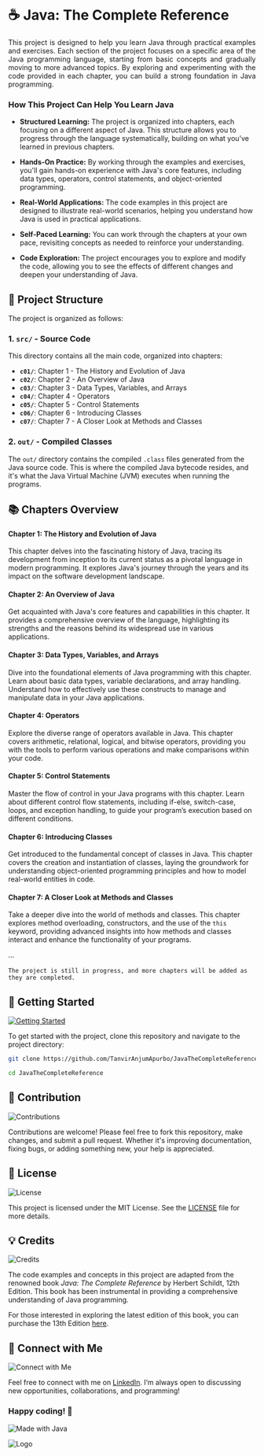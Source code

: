 # ☕ Java: The Complete Reference
<div style="text-align: justify;">
This project is designed to help you learn Java through practical examples and exercises. Each section of the project focuses on a specific area of the Java programming language, starting from basic concepts and gradually moving to more advanced topics. By exploring and experimenting with the code provided in each chapter, you can build a strong foundation in Java programming.
</div>

### How This Project Can Help You Learn Java
- **Structured Learning:** The project is organized into chapters, each focusing on a different aspect of Java. This structure allows you to progress through the language systematically, building on what you’ve learned in previous chapters.

- **Hands-On Practice:** By working through the examples and exercises, you'll gain hands-on experience with Java's core features, including data types, operators, control statements, and object-oriented programming.

- **Real-World Applications:** The code examples in this project are designed to illustrate real-world scenarios, helping you understand how Java is used in practical applications.

- **Self-Paced Learning:** You can work through the chapters at your own pace, revisiting concepts as needed to reinforce your understanding.

- **Code Exploration:** The project encourages you to explore and modify the code, allowing you to see the effects of different changes and deepen your understanding of Java.

## 📂 Project Structure
The project is organized as follows:
### 1. `src/` - Source Code

This directory contains all the main code, organized into chapters:

- **`c01/`**: Chapter 1 - The History and Evolution of Java
- **`c02/`**: Chapter 2 - An Overview of Java
- **`c03/`**: Chapter 3 - Data Types, Variables, and Arrays
- **`c04/`**: Chapter 4 - Operators
- **`c05/`**: Chapter 5 - Control Statements
- **`c06/`**: Chapter 6 - Introducing Classes
- **`c07/`**: Chapter 7 - A Closer Look at Methods and Classes


### 2. `out/` - Compiled Classes

The `out/` directory contains the compiled `.class` files generated from the Java source code. This is where the compiled Java bytecode resides, and it's what the Java Virtual Machine (JVM) executes when running the programs.



## 📚 Chapters Overview
#### Chapter 1: The History and Evolution of Java
This chapter delves into the fascinating history of Java, tracing its development from inception to its current status as a pivotal language in modern programming. It explores Java's journey through the years and its impact on the software development landscape.

#### Chapter 2: An Overview of Java
Get acquainted with Java's core features and capabilities in this chapter. It provides a comprehensive overview of the language, highlighting its strengths and the reasons behind its widespread use in various applications.

#### Chapter 3: Data Types, Variables, and Arrays
Dive into the foundational elements of Java programming with this chapter. Learn about basic data types, variable declarations, and array handling. Understand how to effectively use these constructs to manage and manipulate data in your Java applications.

#### Chapter 4: Operators
Explore the diverse range of operators available in Java. This chapter covers arithmetic, relational, logical, and bitwise operators, providing you with the tools to perform various operations and make comparisons within your code.

#### Chapter 5: Control Statements
Master the flow of control in your Java programs with this chapter. Learn about different control flow statements, including if-else, switch-case, loops, and exception handling, to guide your program’s execution based on different conditions.

#### Chapter 6: Introducing Classes
Get introduced to the fundamental concept of classes in Java. This chapter covers the creation and instantiation of classes, laying the groundwork for understanding object-oriented programming principles and how to model real-world entities in code.

#### Chapter 7: A Closer Look at Methods and Classes
Take a deeper dive into the world of methods and classes. This chapter explores method overloading, constructors, and the use of the `this` keyword, providing advanced insights into how methods and classes interact and enhance the functionality of your programs.

...
<br>
<br>
`The project is still in progress, and more chapters will be added as they are completed.`
<br>

## 🚀 Getting Started

[![Getting Started](https://img.shields.io/badge/Getting_Started-Ready-red)](https://github.com/TanvirAnjumApurbo/JavaTheCompleteReference.git)

To get started with the project, clone this repository and navigate to the project directory:
```bash
git clone https://github.com/TanvirAnjumApurbo/JavaTheCompleteReference.git
```
```bash
cd JavaTheCompleteReference
```

## 🤝 Contribution

![Contributions](https://img.shields.io/badge/contributions-Welcome-brightgreen.svg)

Contributions are welcome! Please feel free to fork this repository, make changes, and submit a pull request. Whether it's improving documentation, fixing bugs, or adding something new, your help is appreciated.

## 📄 License

![License](https://img.shields.io/badge/license-MIT-green.svg)

This project is licensed under the MIT License. See the [LICENSE](./LICENSE) file for more details.

## 💡 Credits

![Credits](https://img.shields.io/badge/credits-Thanks%20to%20Herbert%20Schildt-yellow)

The code examples and concepts in this project are adapted from the renowned book *Java: The Complete Reference* by Herbert Schildt, 12th Edition. This book has been instrumental in providing a comprehensive understanding of Java programming.

For those interested in exploring the latest edition of this book, you can purchase the 13th Edition [here](https://www.amazon.com/Java-Complete-Reference-Thirteenth-dp-1265058431/dp/1265058431/ref=dp_ob_title_bk).

## 🔗 Connect with Me

![Connect with Me](https://img.shields.io/badge/connect-with%20Tanvir-%23007bff)

Feel free to connect with me on [LinkedIn](https://www.linkedin.com/in/tanvir-anjum-apurbo-2a8b1620b/). I’m always open to discussing new opportunities, collaborations, and programming!

### Happy coding! 🚀

![Made with Java](https://img.shields.io/badge/Made%20with-Java-brown.svg)


![Logo](https://i.postimg.cc/tJzcyPSy/Logo-Learnopia.png)
